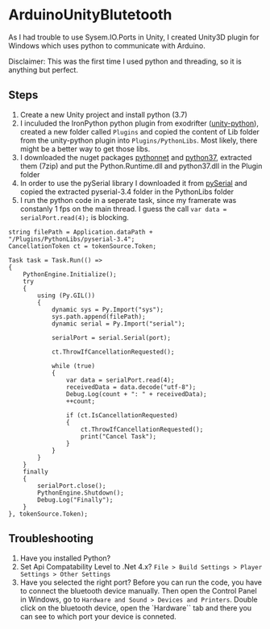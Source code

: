 # ArduinoUnityBlutetooth

As I had trouble to use Sysem.IO.Ports in Unity, I created Unity3D plugin for Windows which uses python to communicate with Arduino. 

Disclaimer: This was the first time I used python and threading, so it is anything but perfect.

## Steps

1. Create a new Unity project and install python (3.7)
2. I inculuded the IronPython python plugin from exodrifter ([unity-python](https://github.com/exodrifter/unity-python)), created a new folder called `Plugins` and copied the content of Lib folder from the unity-python plugin into `Plugins/PythonLibs`. Most likely, there might be a better way to get those libs.
3. I downloaded the nuget packages [pythonnet](https://www.nuget.org/packages/Python.Runtime.NETStandard/) and [python37](https://www.nuget.org/packages/python), extracted them (7zip) and put the Python.Runtime.dll and python37.dll in the Plugin folder
4. In order to use the pySerial library I downloaded it from [pySerial](https://pypi.org/project/pyserial/) and copied the extracted pyserial-3.4 folder in the PythonLibs folder
5. I run the python code in a seperate task, since my framerate was constanly 1 fps on the main thread. I guess the call `var data = serialPort.read(4);` is blocking.
```
string filePath = Application.dataPath + "/Plugins/PythonLibs/pyserial-3.4";
CancellationToken ct = tokenSource.Token;

Task task = Task.Run(() =>
{
    PythonEngine.Initialize();
    try
    {
        using (Py.GIL())
        {
            dynamic sys = Py.Import("sys");
            sys.path.append(filePath);
            dynamic serial = Py.Import("serial");

            serialPort = serial.Serial(port);

            ct.ThrowIfCancellationRequested();

            while (true)
            {
                var data = serialPort.read(4);
                receivedData = data.decode("utf-8");
                Debug.Log(count + ": " + receivedData);
                ++count;

                if (ct.IsCancellationRequested)
                {
                    ct.ThrowIfCancellationRequested();
                    print("Cancel Task");
                }
            }
        }
    }
    finally
    {                
        serialPort.close();
        PythonEngine.Shutdown();
        Debug.Log("Finally");
    }
}, tokenSource.Token);
```

## Troubleshooting

1. Have you installed Python?
2. Set Api Compatability Level to .Net 4.x? `File > Build Settings > Player Settings > Other Settings`
3. Have you selected the right port? Before you can run the code, you have to connect the bluetooth device manually. Then open the Control Panel in Windows, go to `Hardware and Sound > Devices and Printers`. Double click on the bluetooth device, open the `Hardware`` tab and there you can see to which port your device is conneted.
